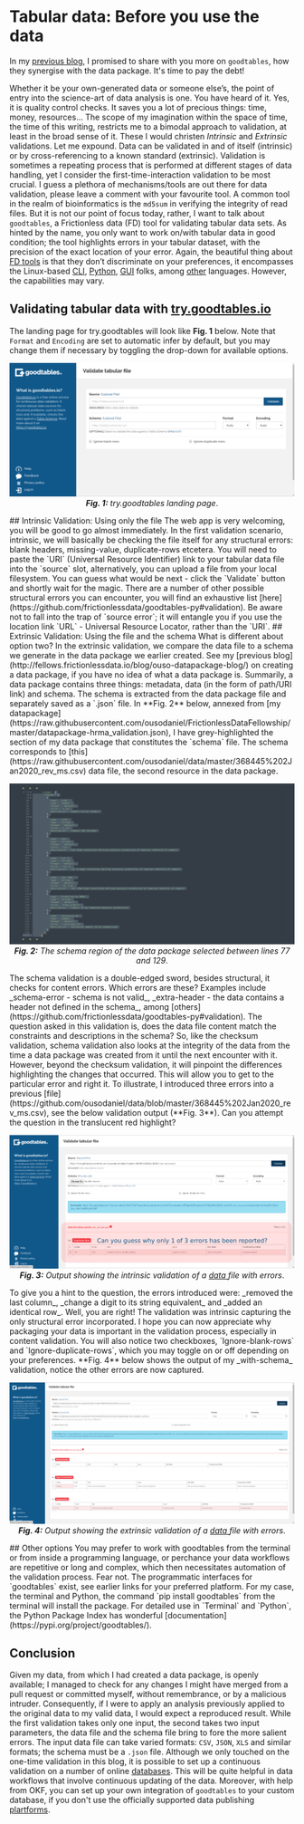 # Tabular data: Before you use the data
In my [previous blog](https://blog.okfn.org/2020/02/28/data-package-is-valid/), I promised to share with you more on `goodtables`, how they synergise with the data package. It's time to pay the debt!

Whether it be your own-generated data or someone else’s, the point of entry into the science-art of data analysis is one. You have heard of it. Yes, it is quality control checks. It saves you a lot of precious things: time, money, resources… The scope of my imagination within the space of time, the time of this writing, restricts me to a bimodal approach to validation, at least in the broad sense of it. These I would christen _Intrinsic_ and _Extrinsic_ validations. Let me expound. Data can be validated in and of itself (intrinsic) or by cross-referencing to a known standard (extrinsic). Validation is sometimes a repeating process that is performed at different stages of data handling, yet I consider the first-time-interaction validation to be most crucial. I guess a plethora of mechanisms/tools are out there for data validation, please leave a comment with your favourite tool. A common tool in the realm of bioinformatics is the `md5sum` in verifying the integrity of read files. But it is not our point of focus today, rather, I want to talk about `goodtables`, a Frictionless data (FD) tool for validating tabular data sets. As hinted by the name, you only want to work on/with tabular data in good condition; the tool highlights errors in your tabular dataset, with the precision of the exact location of your error. Again, the beautiful thing about [FD tools](https://frictionlessdata.io/software/) is that they don’t discriminate on your preferences, it encompasses the Linux-based [CLI](https://try.goodtables.io/), [Python](https://github.com/frictionlessdata/goodtables-py), [GUI](https://try.goodtables.io/) folks, among [other](https://github.com/frictionlessdata) languages. However, the capabilities may vary.
## Validating tabular data with [try.goodtables.io](try.goodtables.io)
The landing page for try.goodtables will look like **Fig. 1** below. Note that `Format` and `Encoding` are set to automatic infer by default, but you may change them if necessary by toggling the drop-down for available options.

<p align="center">
  <img width= height="500" src="https://github.com/ousodaniel/FrictionlessDataFellowship/blob/master/try_goodtables.png?raw=true"> <strong><i>Fig. 1:</strong> try.goodtables landing page</i>.
</p>
## Intrinsic Validation: Using only the file
The web app is very welcoming, you will be good to go almost immediately. In the first validation scenario, intrinsic, we will basically be checking the file itself for any structural errors: blank headers, missing-value, duplicate-rows etcetera. You will need to paste the `URI` (Universal Resource Identifier) link to your tabular data file into the `source` slot, alternatively, you can upload a file from your local filesystem. You can guess what would be next - click the `Validate` button and shortly wait for the magic. There are a number of other possible structural errors you can encounter, you will find an exhaustive list [here](https://github.com/frictionlessdata/goodtables-py#validation). Be aware not to fall into the trap of `source error`; it will entangle you if you use the location link `URL` - Universal Resource Locator, rather than the `URI`.
## Extrinsic Validation: Using the file and the schema
What is different about option two? In the extrinsic validation, we compare the data file to a schema we generate in the data package we earlier created. See my [previous blog](http://fellows.frictionlessdata.io/blog/ouso-datapackage-blog/) on creating a data package, if you have no idea of what a data package is. Summarily, a data package contains three things: metadata, data (in the form of path/URI link) and schema. The schema is extracted from the data package file and separately saved as a `.json` file. In **Fig. 2** below, annexed from [my datapackage](https://raw.githubusercontent.com/ousodaniel/FrictionlessDataFellowship/master/datapackage-hrma_validation.json),  I have grey-highlighted the section of my data package that constitutes the `schema` file. The schema corresponds to [this](https://raw.githubusercontent.com/ousodaniel/data/master/368445%202Jan2020_rev_ms.csv) data file, the second resource in the data package.

<p align="center">
  <img width= height="500" src="https://github.com/ousodaniel/Images/blob/master/schema.png?raw=true"> <strong><i>Fig. 2:</strong> The schema region of the data package selected between lines 77 and 129</i>.
</p>
The schema validation is a double-edged sword, besides structural, it checks for content errors. Which errors are these? Examples include _schema-error - schema is not valid_, _extra-header - the data contains a header not defined in the schema_, among [others](https://github.com/frictionlessdata/goodtables-py#validation). The question asked in this validation is, does the data file content match the constraints and descriptions in the schema? So, like the checksum validation, schema validation also looks at the integrity of the data from the time a data package was created from it until the next encounter with it. However, beyond the checksum validation, it will pinpoint the differences highlighting the changes that occurred. This will allow you to get to the particular error and right it. To illustrate, I introduced three errors into a previous [file](https://github.com/ousodaniel/data/blob/master/368445%202Jan2020_rev_ms.csv), see the below validation output (**Fig. 3**). Can you attempt the question in the translucent red highlight?

<p align="center">
  <img width= height="500" src="https://github.com/ousodaniel/Images/blob/master/validation_err.png?raw=true"> <strong><i>Fig. 3:</strong> Output showing the intrinsic validation of a <a href="https://github.com/ousodaniel/data/blob/master/368445%202Jan2020_rev_ms_err.csv"> data </a> file with errors</i>.
</p>
To give you a hint to the question, the errors introduced were: _removed the last column_, _change a digit to its string equivalent_ and _added an identical row_. Well, you are right! The validation was intrinsic capturing the only structural error incorporated. I hope you can now appreciate why packaging your data is important in the validation process, especially in content validation. You will also notice two checkboxes, `Ignore-blank-rows` and `Ignore-duplicate-rows`, which you may toggle on or off depending on your preferences. **Fig. 4** below shows the output of my _with-schema_ validation, notice the other errors are now captured.

<p align="center">
  <img width= height="500" src="https://github.com/ousodaniel/Images/blob/master/with-sch_val.png?raw=true"> <strong><i>Fig. 4:</strong> Output showing the extrinsic validation of a <a href="https://github.com/ousodaniel/data/blob/master/368445%202Jan2020_rev_ms_err.csv"> data </a> file with errors</i>.
</p>
## Other options
You may prefer to work with goodtables from the terminal or from inside a programming language, or perchance your data workflows are repetitive or long and complex, which then necessitates automation of the validation process. Fear not. The programmatic interfaces for `goodtables` exist, see earlier links for your preferred platform. For my case, the terminal and Python, the command `pip install goodtables` from the terminal will install the package. For detailed use in `Terminal` and `Python`, the Python Package Index has wonderful [documentation](https://pypi.org/project/goodtables/).

## Conclusion
Given my data, from which I had created a data package, is openly available; I managed to check for any changes I might have merged from a pull request or committed myself, without remembrance, or by a malicious intruder. Consequently, if I were to apply an analysis previously applied to the original data to my valid data, I would expect a reproduced result. While the first validation takes only one input, the second takes two input parameters, the data file and the schema file bring to fore the more salient errors. The input data file can take varied formats: `CSV`, `JSON`, `XLS` and similar formats; the schema must be a `.json` file. Although we only touched on the one-time validation in this blog, it is possible to set up a continuous validation on a number of online [databases](https://frictionlessdata.io/field-guide/automatically-validated-tabular-data/). This will be quite helpful in data workflows that involve continuous updating of the data. Moreover, with help from OKF, you can set up your own integration of `goodtables` to your custom database, if you don't use the officially supported data publishing [plartforms](https://frictionlessdata.io/field-guide/automatically-validated-tabular-data/). 